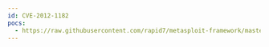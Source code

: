 ```yaml
---
id: CVE-2012-1182
pocs:
  - https://raw.githubusercontent.com/rapid7/metasploit-framework/master/modules/exploits/linux/samba/setinfopolicy_heap.rb
---
```

